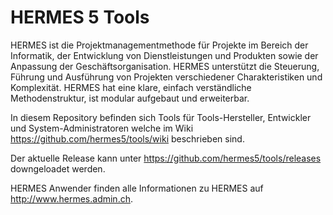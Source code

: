 HERMES 5 Tools
==============

HERMES ist die Projektmanagementmethode für Projekte im Bereich der Informatik, der Entwicklung von Dienstleistungen und Produkten sowie der Anpassung der Geschäftsorganisation. HERMES unterstützt die Steuerung, Führung und Ausführung von Projekten verschiedener Charakteristiken und Komplexität. HERMES hat eine klare, einfach verständliche Methodenstruktur, ist modular aufgebaut und erweiterbar.

In diesem Repository befinden sich Tools für Tools-Hersteller, Entwickler und System-Administratoren welche im Wiki https://github.com/hermes5/tools/wiki beschrieben sind.

Der aktuelle Release kann unter https://github.com/hermes5/tools/releases downgeloadet werden.

HERMES Anwender finden alle Informationen zu HERMES auf http://www.hermes.admin.ch.




